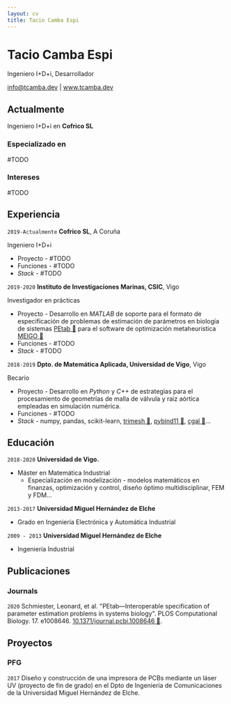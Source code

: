 ```yaml
---
layout: cv
title: Tacio Camba Espi
---
```

# Tacio Camba Espi
Ingeniero I+D+i, Desarrollador

<div id="webaddress">
<a href="info@tcamba.dev">info@tcamba.dev</a>
| <a href="http://www.tcamba.dev">www.tcamba.dev</a>
</div>


## Actualmente

Ingeniero I+D+i en __Cofrico SL__

### Especializado en

#TODO


### Intereses

#TODO


## Experiencia

`2019-Actualmente`
__Cofrico SL__, A Coruña

Ingeniero I+D+i
  
  - Proyecto - #TODO
  - Funciones - #TODO
  - _Stack_ - #TODO

`2019-2020`
__Instituto de Investigaciones Marinas, CSIC__, Vigo

Investigador en prácticas
  
- Proyecto - Desarrollo en _MATLAB_ de soporte para el formato de especificación de problemas de estimación de parámetros en biología de sistemas [PEtab :link:](https://petab.readthedocs.io/en/stable/) 
      para el software de optimización metaheurística [MEIGO :link:](http://gingproc.iim.csic.es/meigo.html)
- Funciones - #TODO
- _Stack_ - #TODO

`2018-2019`
__Dpto. de Matemática Aplicada, Universidad de Vigo__, Vigo

Becario
  
- Proyecto - Desarrollo en _Python_ y _C++_ de estrategias para el procesamiento de geometrías de malla de válvula y raiz aórtica empleadas en simulación numérica.
- Funciones - #TODO
- _Stack_ - numpy, pandas, scikit-learn, [trimesh :link:](https://github.com/mikedh/trimesh),  [pybind11 :link:](https://github.com/pybind/pybind11), [cgal :link:](https://www.cgal.org/)...

## Educación

`2018-2020`
__Universidad de Vigo.__

- Máster en Matemática Industrial
  - Especialización en modelización - modelos matemáticos en finanzas, optimización y control, diseño óptimo multidisciplinar, FEM y FDM...

`2013-2017`
__Universidad Miguel Hernández de Elche__

- Grado en Ingeniería Electrónica y Automática Industrial

`2009 - 2013`
__Universidad Miguel Hernández de Elche__

- Ingeniería Industrial


## Publicaciones

### Journals

`2020`
Schmiester, Leonard, et al. "PEtab—Interoperable specification of parameter estimation problems in systems biology". PLOS Computational Biology. 17. e1008646. [10.1371/journal.pcbi.1008646 :link:](https://journals.plos.org/ploscompbiol/article?id=10.1371/journal.pcbi.1008646).


## Proyectos

### PFG

`2017` Diseño y construcción de una impresora de PCBs mediante un láser UV (proyecto de fin de grado) en el Dpto de Ingeniería de Comunicaciones de la Universidad Miguel Hernández de Elche.    